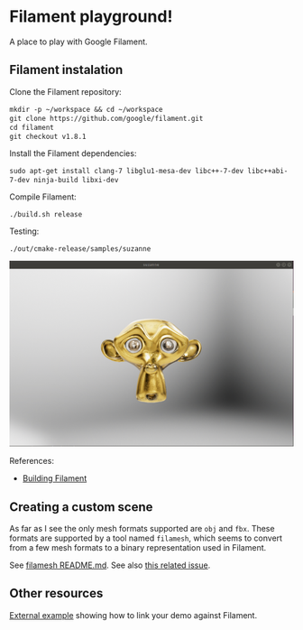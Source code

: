 # Filament playground!

A place to play with Google Filament.

## Filament instalation

Clone the Filament repository:

```
mkdir -p ~/workspace && cd ~/workspace
git clone https://github.com/google/filament.git
cd filament
git checkout v1.8.1
```

Install the Filament dependencies:

```
sudo apt-get install clang-7 libglu1-mesa-dev libc++-7-dev libc++abi-7-dev ninja-build libxi-dev
```

Compile Filament:

```
./build.sh release
```

Testing:

```
./out/cmake-release/samples/suzanne
```

![A first sample](images/suzane.png)

References:
  * [Building Filament](https://github.com/google/filament/blob/main/BUILDING.md)

## Creating a custom scene

As far as I see the only mesh formats supported are `obj` and `fbx`. These
formats are supported by a tool named `filamesh`, which seems to convert from
a few mesh formats to a binary representation used in Filament.

See [filamesh README.md](https://github.com/google/filament/tree/main/tools/filamesh). See also [this related issue](https://github.com/google/filament/issues/2634).


## Other resources

[External example](https://github.com/cgmb/hello-filament/blob/master/CMakeLists.txt) showing how to link your demo against Filament.